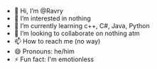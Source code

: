 - 👋 Hi, I’m @Ravry
- 👀 I’m interested in nothing
- 🌱 I’m currently learning c++, C#, Java, Python
- 💞️ I’m looking to collaborate on nothing atm
- 📫 How to reach me (no way)
- 😄 Pronouns: he/him
- ⚡ Fun fact: I'm emotionless
